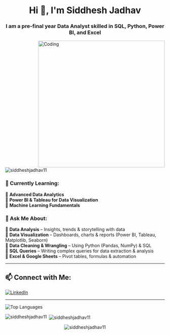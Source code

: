 
<h1 align="center">Hi 👋, I'm Siddhesh Jadhav</h1>




<h3 align="center">I am a pre-final year Data Analyst skilled in SQL, Python, Power BI, and Excel</h3>

<img align="right" alt="Coding" width="400" src="https://mir-s3-cdn-cf.behance.net/project_modules/fs/eef76b143584307.627d06916ce10.gif">  

<p align="left"> <img src="https://komarev.com/ghpvc/?username=siddheshjadhav11&label=Profile%20views&color=0e75b6&style=flat" alt="siddheshjadhav11" /> </p>

### 🌱 Currently Learning:  
📌 **Advanced Data Analytics**  
📌 **Power BI & Tableau for Data Visualization**  
📌 **Machine Learning Fundamentals**  

### 💬 Ask Me About:  
🔹 **Data Analysis** – Insights, trends & storytelling with data  
🔹 **Data Visualization** – Dashboards, charts & reports (Power BI, Tableau, Matplotlib, Seaborn)  
🔹 **Data Cleaning & Wrangling** – Using Python (Pandas, NumPy) & SQL  
🔹 **SQL Queries** – Writing complex queries for data extraction & analysis  
🔹 **Excel & Google Sheets** – Pivot tables, formulas & automation  



---

## 📫 Connect with Me:
[![LinkedIn](https://img.shields.io/badge/LinkedIn-%230077B5.svg?style=for-the-badge&logo=linkedin&logoColor=white)](https://www.linkedin.com/in/siddhesh-jadhav07/)  

---


  <img src="https://github-readme-stats.vercel.app/api/top-langs?username=siddheshjadhav11&show_icons=true&locale=en&layout=compact&theme=dark" alt="Top Languages" />
</p>
<p><img align="left" src="https://github-readme-stats.vercel.app/api/top-langs?username=siddheshjadhav11&show_icons=true&locale=en&layout=compact" alt="siddheshjadhav11" /></p>

<p>&nbsp;<img align="center" src="https://github-readme-stats.vercel.app/api?username=siddheshjadhav11&show_icons=true&locale=en" alt="siddheshjadhav11" /></p>

<div style="display: flex; justify-content: center;">
  <img src="https://github-readme-streak-stats.herokuapp.com/?user=siddheshjadhav11&" alt="siddheshjadhav11" />
</div>
